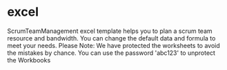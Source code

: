 # excel
ScrumTeamManagement excel template helps you to plan a scrum team resource and bandwidth. You can change the default data and formula to meet your needs.
Please Note: We have protected the worksheets to avoid the mistakes by chance. You can use the password 'abc123' to unprotect the Workbooks
